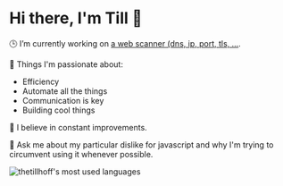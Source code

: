 # Hi there, I'm Till 👋

🕒 I’m currently working on [a web scanner (dns, ip, port, tls, ...](https://github.com/thetillhoff/webscan).

💜 Things I'm passionate about:
- Efficiency
- Automate all the things
- Communication is key
- Building cool things

🌱 I believe in constant improvements.

💬 Ask me about my particular dislike for javascript and why I'm trying to circumvent using it whenever possible.

<img align="center" src="https://github-readme-stats.vercel.app/api/top-langs/?username=thetillhoff&layout=compact&theme=material-palenight&exclude_repo=juhoff-bueroservice.de,rahoff.enforge.de" alt="thetillhoff's most used languages" />
